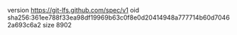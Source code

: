 version https://git-lfs.github.com/spec/v1
oid sha256:361ee788f33ea98df19969b63c0f8e0d20414948a777714b60d70462a693c6a2
size 8902
